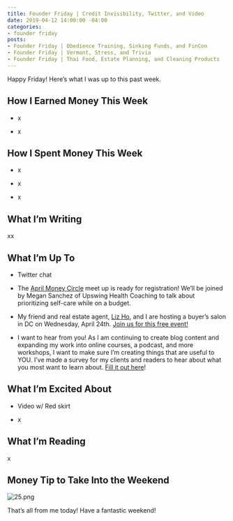 ```yaml
---
title: Founder Friday | Credit Invisibility, Twitter, and Video
date: 2019-04-12 14:00:00 -04:00
categories:
- founder friday
posts:
- Founder Friday | Obedience Training, Sinking Funds, and FinCon
- Founder Friday | Vermont, Stress, and Trivia
- Founder Friday | Thai Food, Estate Planning, and Cleaning Products
---
```


Happy Friday! Here’s what I was up to this past week.

## **How I Earned Money This Week**

* x

* x

## **How I Spent Money This Week**

* x

* x

* x

## **What I’m Writing**

xx

## **What I’m Up To**

* Twitter chat

* The [April Money Circle](https://www.eventbrite.com/e/money-circle-honoring-self-care-keeping-your-pockets-full-tickets-59004572264) meet up is ready for registration! We’ll be joined by Megan Sanchez of Upswing Health Coaching to talk about prioritizing self-care while on a budget.

* My friend and real estate agent, [Liz Ho](https://www.rlahre.com/agent/liz-ho/), and I are hosting a buyer’s salon in DC on Wednesday, April 24th. [Join us for this free event!](https://www.eventbrite.com/e/what-does-it-financially-take-to-buy-a-home-a-buyers-salon-tickets-59796021510)

* I want to hear from you! As I am continuing to create blog content and expanding my work into online courses, a podcast, and more workshops, I want to make sure I’m creating things that are useful to YOU. I’ve made a survey for my clients and readers to hear about what you most want to learn about. [Fill it out here](https://docs.google.com/forms/d/e/1FAIpQLSedjARbOmwC3_EomplCDDmNze_ZVLHwymIhqJbNcNqvM6gWVg/viewform?usp=sf_link)!

## **What I’m Excited About**

* Video w/ Red skirt

* x

## **What I’m Reading**

x

## **Money Tip to Take Into the Weekend**

![25.png](/uploads/25.png)

That’s all from me today! Have a fantastic weekend!